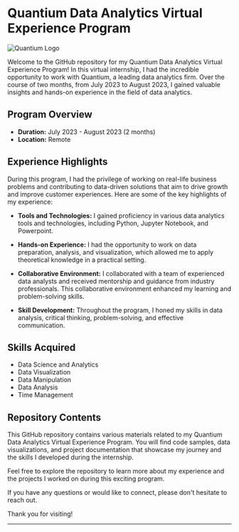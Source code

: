 # Quantium Data Analytics Virtual Experience Program

![Quantium Logo](https://drive.google.com/file/d/157P9QUqYkVGYO-cR32DajeqG1Sn0_F1i/view?usp=sharing)

Welcome to the GitHub repository for my Quantium Data Analytics Virtual Experience Program! In this virtual internship, I had the incredible opportunity to work with Quantium, a leading data analytics firm. Over the course of two months, from July 2023 to August 2023, I gained valuable insights and hands-on experience in the field of data analytics.

## Program Overview

- **Duration:** July 2023 - August 2023 (2 months)
- **Location:** Remote

## Experience Highlights

During this program, I had the privilege of working on real-life business problems and contributing to data-driven solutions that aim to drive growth and improve customer experiences. Here are some of the key highlights of my experience:

- **Tools and Technologies:** I gained proficiency in various data analytics tools and technologies, including Python, Jupyter Notebook, and Powerpoint.

- **Hands-on Experience:** I had the opportunity to work on data preparation, analysis, and visualization, which allowed me to apply theoretical knowledge in a practical setting.

- **Collaborative Environment:** I collaborated with a team of experienced data analysts and received mentorship and guidance from industry professionals. This collaborative environment enhanced my learning and problem-solving skills.

- **Skill Development:** Throughout the program, I honed my skills in data analysis, critical thinking, problem-solving, and effective communication.

## Skills Acquired

- Data Science and Analytics
- Data Visualization
- Data Manipulation
- Data Analysis
- Time Management

## Repository Contents

This GitHub repository contains various materials related to my Quantium Data Analytics Virtual Experience Program. You will find code samples, data visualizations, and project documentation that showcase my journey and the skills I developed during the internship.

Feel free to explore the repository to learn more about my experience and the projects I worked on during this exciting program.

If you have any questions or would like to connect, please don't hesitate to reach out.

Thank you for visiting!

---

